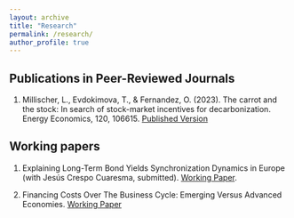 ```yaml
---
layout: archive
title: "Research"
permalink: /research/
author_profile: true
---
```


## Publications in Peer-Reviewed Journals 

1. Millischer, L., Evdokimova, T., & Fernandez, O. (2023). The carrot and the stock: In search of stock-market incentives for decarbonization. Energy Economics, 120, 106615. [Published Version](https://www.sciencedirect.com/science/article/pii/S0140988323001135)

## Working papers

1. Explaining Long-Term Bond Yields Synchronization Dynamics in Europe (with Jesús Crespo Cuaresma, submitted). [Working Paper](https://github.com/oscarfergue98/research_files/blob/acb5e166c7a4ce2fc6ad336cfa3535f775a5ee0a/Crespo_Fernandez_2023.pdf). 


2. Financing Costs Over The Business Cycle: Emerging Versus Advanced Economies. [Working Paper](https://github.com/oscarfergue98/research_files/blob/5c91159daba23b89e64e746feba967c50edebe3b/Fernandez_fin_costs.pdf)


